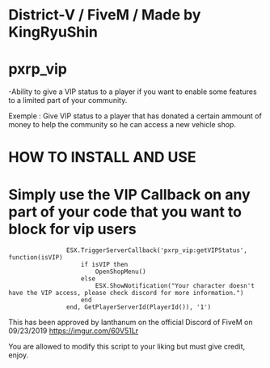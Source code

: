 # District-V / FiveM / Made by KingRyuShin
# pxrp_vip
-Ability to give a VIP status to a player if you want to enable some features to a limited part of your community.

Exemple : Give VIP status to a player that has donated a certain ammount of money to help the community so he can access a new vehicle shop.

# HOW TO INSTALL AND USE
# Simply use the VIP Callback on any part of your code that you want to block for vip users


					ESX.TriggerServerCallback('pxrp_vip:getVIPStatus', function(isVIP)
						if isVIP then
							OpenShopMenu()
						else
							ESX.ShowNotification("Your character doesn't have the VIP access, please check discord for more information.")
						end
					end, GetPlayerServerId(PlayerId()), '1')



This has been approved by Ianthanum on the official Discord of FiveM on 09/23/2019
https://imgur.com/60V51Lr

You are allowed to modify this script to your liking but must give credit, enjoy.
